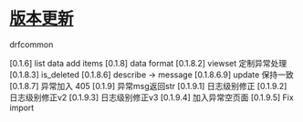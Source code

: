 # [版本更新](https://github.com/pydtools/drfcommon/blob/main/CHANGELOG.md)
drfcommon

[0.1.6] list data add items 
[0.1.8] data format
[0.1.8.2] viewset 定制异常处理
[0.1.8.3] is_deleted
[0.1.8.6] describe -> message
[0.1.8.6.9] update 保持一致
[0.1.8.7] 异常加入 405
[0.1.9] 异常msg返回str
[0.1.9.1] 日志级别修正
[0.1.9.2] 日志级别修正v2
[0.1.9.3] 日志级别修正v3
[0.1.9.4] 加入异常空页面
[0.1.9.5] Fix import
